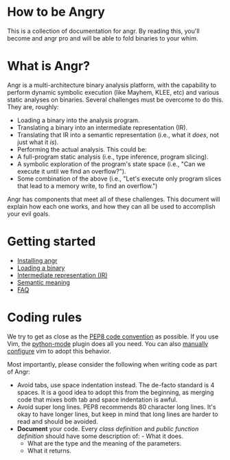 # How to be Angry

This is a collection of documentation for angr. By reading this, you'll become and angr pro and will be able to fold binaries to your whim.

# What is Angr?

Angr is a multi-architecture binary analysis platform, with the capability to perform dynamic symbolic execution (like Mayhem, KLEE, etc) and various static analyses on binaries. Several challenges must be overcome to do this. They are, roughly:

- Loading a binary into the analysis program.
- Translating a binary into an intermediate representation (IR).
- Translating that IR into a semantic representation (i.e., what it *does*, not just what it *is*).
- Performing the actual analysis. This could be:
 - A full-program static analysis (i.e., type inference, program slicing).
 - A symbolic exploration of the program's state space (i.e., "Can we execute it until we find an overflow?").
 - Some combination of the above (i.e., "Let's execute only program slices that lead to a memory write, to find an overflow.")

Angr has components that meet all of these challenges. This document will explain how each one works, and how they can all be used to accomplish your evil goals.

# Getting started

- [Installing angr](https://git.seclab.cs.ucsb.edu/gitlab/angr/angr_docker/blob/master/README.md)
- [Loading a binary](./loading.md)
- [Intermediate representation (IR)](./ir.md)
- [Semantic meaning](./semantic_meaning.md)
- [FAQ](./faq.md)


# Coding rules
We try to get as close as the [PEP8 code convention](http://legacy.python.org/dev/peps/pep-0008/) as possible.
If you use Vim, the [python-mode](https://github.com/klen/python-mode) plugin does all you need. You can also [manually configure](https://wiki.python.org/moin/Vim) vim to adopt this behavior.

Most importantly, please consider the following when writing code as part of Angr:
- Avoid tabs, use space indentation instead. The de-facto standard is 4 spaces. It is a good idea to adopt this from the beginning, as merging code that mixes both tab and space indentation is awful.
- Avoid super long lines. PEP8 recommends 80 character long lines. It's okay to have longer lines, but keep in mind that long lines are harder to read and should be avoided.
- **Document** your code. Every *class definition* and *public function definition* should have some description of:
    	- What it does.
	- What are the type and the meaning of the parameters.
	- What it returns.

